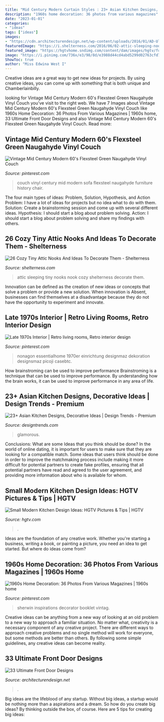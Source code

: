```yaml
---
title: "Mid Century Modern Curtain Styles : 23+ Asian Kitchen Designs, Decorative Ideas"
description: "1960s home decoration: 36 photos from various magazines"
date: "2023-01-01"
categories:
- "ideas"
tags: ["ideas"]
images:
- "https://cdn.architecturendesign.net/wp-content/uploads/2016/01/AD-Ulitmate-Fron-Door-Designs-03.jpg"
featuredImage: "https://i.shelterness.com/2016/06/02-attic-sleeping-nook-in-mid-century-modern-style.jpg"
featured_image: "https://hgtvhome.sndimg.com/content/dam/images/hgtv/fullset/2012/7/11/0/Original-brian-patrick-flynn-grey-kitchen-remodel_s3x4.jpg.rend.hgtvcom.616.822.suffix/1400972260926.jpeg"
image: "https://i.pinimg.com/736x/e3/98/8d/e3988d44cd4abd5299d02763cfd78256.jpg"
ShowToc: true
author: "Miss Edwina West I"
---
```



Creative ideas are a great way to get new ideas for projects. By using creative ideas, you can come up with something that is both unique and Chamberlainbilly.

	

		
looking for Vintage Mid Century Modern 60&#039;s Flexsteel Green Naugahyde Vinyl Couch you've visit to the right web. We have 7 Images about Vintage Mid Century Modern 60&#039;s Flexsteel Green Naugahyde Vinyl Couch like 1960s Home Decoration: 36 Photos From Various Magazines | 1960s home, 33 Ultimate Front Door Designs and also Vintage Mid Century Modern 60&#039;s Flexsteel Green Naugahyde Vinyl Couch. Read more:
		
    
## Vintage Mid Century Modern 60&#039;s Flexsteel Green Naugahyde Vinyl Couch

<img loading=lazy src="https://i.pinimg.com/736x/8d/e7/bb/8de7bb0f01d9bf3ede6ea962df81d78d.jpg" onerror="this.onerror=null;this.src='https://tse2.mm.bing.net/th?id=OIP.jk2G6RHInfR_BcIaaNW_ygHaFB&amp;pid=15.1';" alt="Vintage Mid Century Modern 60&#039;s Flexsteel Green Naugahyde Vinyl Couch">

_Source: pinterest.com_

>couch vinyl century mid modern sofa flexsteel naugahyde furniture history chair. 

	

The four main types of ideas: Problem, Solution, Hypothesis, and Action
Problem: I have a lot of ideas for projects but no idea what to do with them.
Solution: Create a brainstorming session and come up with several different ideas.
Hypothesis: I should start a blog about problem solving.
Action: I should start a blog about problem solving and share my findings with others.

    
## 26 Cozy Tiny Attic Nooks And Ideas To Decorate Them - Shelterness

<img loading=lazy src="https://i.shelterness.com/2016/06/02-attic-sleeping-nook-in-mid-century-modern-style.jpg" onerror="this.onerror=null;this.src='https://tse2.mm.bing.net/th?id=OIP.pLhpWmejVoe3ouS12gBZqQHaLH&amp;pid=15.1';" alt="26 Cozy Tiny Attic Nooks And Ideas To Decorate Them - Shelterness">

_Source: shelterness.com_

>attic sleeping tiny nooks nook cozy shelterness decorate them. 

	

Innovation can be defined as the creation of new ideas or concepts that solve a problem or provide a new solution. When innovation is Absent, businesses can find themselves at a disadvantage because they do not have the opportunity to experiment and innovate.

    
## Late 1970s Interior | Retro Living Rooms, Retro Interior Design

<img loading=lazy src="https://i.pinimg.com/736x/3b/cf/c7/3bcfc7d85010d68f0508e5d1f0ec07ac--modern-house-design-design-living.jpg" onerror="this.onerror=null;this.src='https://tse1.mm.bing.net/th?id=OIP.ecfNRZWiOUE3WznGKp3qhgHaJ5&amp;pid=15.1';" alt="Late 1970s Interior | Retro living rooms, Retro interior design">

_Source: pinterest.com_

>nonagon essentialhome 1970er einrichtung designmaz dekoration designsmaz picoji casebtc. 

	

How brainstroming can be used to improve performance
Brainstroming is a technique that can be used to improve performance. By understanding how the brain works, it can be used to improve performance in any area of life.

    
## 23+ Asian Kitchen Designs, Decorative Ideas | Design Trends - Premium

<img loading=lazy src="https://images.designtrends.com/wp-content/uploads/2016/03/13085307/MId-Century-Asian-Cooking-house-model.jpg" onerror="this.onerror=null;this.src='https://tse2.mm.bing.net/th?id=OIP.fT-QV3nAzg7Y_UqRwEAXhwHaE8&amp;pid=15.1';" alt="23+ Asian Kitchen Designs, Decorative Ideas | Design Trends - Premium">

_Source: designtrends.com_

>glamorous. 

	

Conclusions: What are some Ideas that you think should be done?
In the world of online dating, it is important for users to make sure that they are looking for a compatible match. Some ideas that users think should be done in order to improve the matchmaking process include making it more difficult for potential partners to create fake profiles, ensuring that all potential partners have read and agreed to the user agreement, and providing more information about who is available for whom.

    
## Small Modern Kitchen Design Ideas: HGTV Pictures &amp; Tips | HGTV

<img loading=lazy src="https://hgtvhome.sndimg.com/content/dam/images/hgtv/fullset/2012/7/11/0/Original-brian-patrick-flynn-grey-kitchen-remodel_s3x4.jpg.rend.hgtvcom.616.822.suffix/1400972260926.jpeg" onerror="this.onerror=null;this.src='https://tse4.mm.bing.net/th?id=OIP.qtD5FJXj_nJrTGQ7I-0fSQHaJ4&amp;pid=15.1';" alt="Small Modern Kitchen Design Ideas: HGTV Pictures &amp; Tips | HGTV">

_Source: hgtv.com_

>. 

	

Ideas are the foundation of any creative work. Whether you're starting a business, writing a book, or painting a picture, you need an idea to get started. But where do ideas come from?

    
## 1960s Home Decoration: 36 Photos From Various Magazines | 1960s Home

<img loading=lazy src="https://i.pinimg.com/736x/e3/98/8d/e3988d44cd4abd5299d02763cfd78256.jpg" onerror="this.onerror=null;this.src='https://tse2.mm.bing.net/th?id=OIP.fCHkx1lqSRKO8TWZ53YS4QHaKW&amp;pid=15.1';" alt="1960s Home Decoration: 36 Photos From Various Magazines | 1960s home">

_Source: pinterest.com_

>sherwin inspirations decorator booklet vintag. 

	

Creative ideas can be anything from a new way of looking at an old problem to a new way to approach a familiar situation. No matter what, creativity is a necessary component of any creative project. There are different ways to approach creative problems and no single method will work for everyone, but some methods are better than others. By following some simple guidelines, any creative ideas can become reality.

    
## 33 Ultimate Front Door Designs

<img loading=lazy src="https://cdn.architecturendesign.net/wp-content/uploads/2016/01/AD-Ulitmate-Fron-Door-Designs-03.jpg" onerror="this.onerror=null;this.src='https://tse4.mm.bing.net/th?id=OIP.qFGDbcdNlgesu1wIFga4xQHaJ7&amp;pid=15.1';" alt="33 Ultimate Front Door Designs">

_Source: architecturendesign.net_

>. 

	

Big ideas are the lifeblood of any startup. Without big ideas, a startup would be nothing more than a aspirations and a dream. So how do you create big ideas? By thinking outside the box, of course. Here are 5 tips for creating big ideas: 

